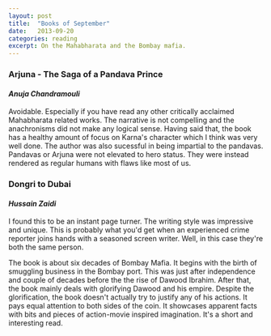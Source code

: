 ```yaml
---
layout: post
title:  "Books of September"
date:   2013-09-20
categories: reading
excerpt: On the Mahabharata and the Bombay mafia.
---
```


### Arjuna - The Saga of a Pandava Prince ###

#### _Anuja Chandramouli_ ####

Avoidable. Especially if you have read any other critically acclaimed Mahabharata related works. The narrative is not compelling and the anachronisms did not make any logical sense. Having said that, the book has a healthy amount of focus on Karna's character which I think was very well done. The author was also sucessful in being impartial to the pandavas. Pandavas or Arjuna were not elevated to hero status. They were instead rendered as regular humans with flaws like most of us.

### Dongri to Dubai ###

#### _Hussain Zaidi_ ####

I found this to be an instant page turner. The writing style was impressive and unique. This is probably what you'd get when an experienced crime reporter joins hands with a seasoned screen writer. Well, in this case they're both the same person.

The book is about six decades of Bombay Mafia. It begins with the birth of smuggling business in the Bombay port. This was just after independence and couple of decades before the the rise of Dawood Ibrahim. After that, the book mainly deals with glorifying Dawood and his empire. Despite the glorification, the book doesn't actually try to justify any of his actions. It pays equal attention to both sides of the coin. It showcases apparent facts with bits and pieces of action-movie inspired imagination. It's a short and interesting read.
